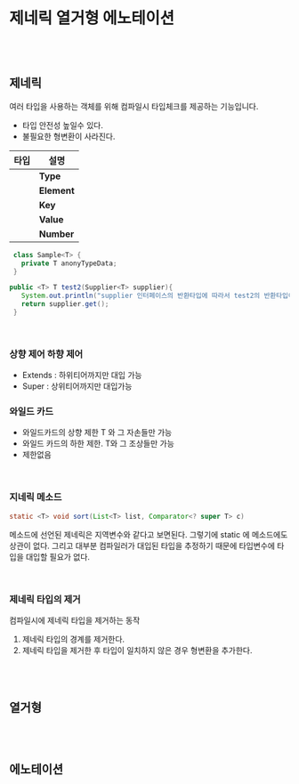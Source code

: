 # 제네릭 열거형 에노테이션

<br/>

<br/>

## 제네릭

여러 타입을 사용하는 객체를 위해 컴파일시 타입체크를 제공하는 기능입니다. 

- 타입 안전성 높일수 있다.
- 불필요한 형변환이 사라진다.

| **타입** | **설명**    |
| -------- | ----------- |
| **<T>**  | **Type**    |
| **<E>**  | **Element** |
| **<K>**  | **Key**     |
| **<V>**  | **Value**   |
| **<N>**  | **Number**  |

```java
 class Sample<T> {
   private T anonyTypeData;
 }   
```

```java
public <T> T test2(Supplier<T> supplier){
   System.out.println("supplier 인터페이스의 반환타입에 따라서 test2의 반환타입이 결졍된다.");
   return supplier.get();
 }
```

<br/>

### 상향 제어 하향 제어

- Extends : 하위티어까지만 대입 가능
- Super : 상위티어까지만 대입가능

### 와일드 카드

- <? extends T> 와일드카드의 상향 제한 T 와 그 자손들만 가능
- <? super T> 와일드 카드의 하한 제한. T와 그 조상들만 가능
- <?> 제한없음

<br/>

### 지네릭 메소드

```java
static <T> void sort(List<T> list, Comparator<? super T> c)
```

메소드에 선언된 제네릭은 지역변수와 같다고 보면된다. 그렇기에 static 에 메소드에도 상관이 없다. 그리고 대부분 컴파일러가 대입된 타입을 추정하기 때문에 타입변수에 타입을 대입할 필요가 없다.

<br/>

### 제네릭 타입의 제거

컴파일시에 제네릭 타입을 제거하는 동작

1. 제네릭 타입의 경계를 제거한다.
2. 제네릭 타입을 제거한 후 타입이 일치하지 않은 경우 형변환을 추가한다.

<br/>

<br/>

## 열거형

<br/>

<br/>

## 에노테이션



